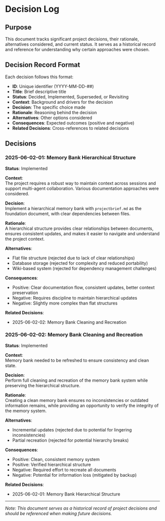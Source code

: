 # Decision Log

## Purpose
This document tracks significant project decisions, their rationale, alternatives considered, and current status. It serves as a historical record and reference for understanding why certain approaches were chosen.

## Decision Record Format
Each decision follows this format:
- **ID**: Unique identifier (YYYY-MM-DD-##)
- **Title**: Brief descriptive title
- **Status**: Decided, Implemented, Superseded, or Revisiting
- **Context**: Background and drivers for the decision
- **Decision**: The specific choice made
- **Rationale**: Reasoning behind the decision
- **Alternatives**: Other options considered
- **Consequences**: Expected outcomes (positive and negative)
- **Related Decisions**: Cross-references to related decisions

## Decisions

### 2025-06-02-01: Memory Bank Hierarchical Structure

**Status**: Implemented

**Context**:  
The project requires a robust way to maintain context across sessions and support multi-agent collaboration. Various documentation approaches were considered.

**Decision**:  
Implement a hierarchical memory bank with `projectbrief.md` as the foundation document, with clear dependencies between files.

**Rationale**:  
A hierarchical structure provides clear relationships between documents, ensures consistent updates, and makes it easier to navigate and understand the project context.

**Alternatives**:
- Flat file structure (rejected due to lack of clear relationships)
- Database storage (rejected for complexity and reduced portability)
- Wiki-based system (rejected for dependency management challenges)

**Consequences**:
- Positive: Clear documentation flow, consistent updates, better context preservation
- Negative: Requires discipline to maintain hierarchical updates
- Negative: Slightly more complex than flat structures

**Related Decisions**:
- 2025-06-02-02: Memory Bank Cleaning and Recreation

### 2025-06-02-02: Memory Bank Cleaning and Recreation

**Status**: Implemented

**Context**:  
Memory bank needed to be refreshed to ensure consistency and clean state.

**Decision**:  
Perform full cleaning and recreation of the memory bank system while preserving the hierarchical structure.

**Rationale**:  
Creating a clean memory bank ensures no inconsistencies or outdated information remains, while providing an opportunity to verify the integrity of the memory system.

**Alternatives**:
- Incremental updates (rejected due to potential for lingering inconsistencies)
- Partial recreation (rejected for potential hierarchy breaks)

**Consequences**:
- Positive: Clean, consistent memory system
- Positive: Verified hierarchical structure
- Negative: Required effort to recreate all documents
- Negative: Potential for information loss (mitigated by backup)

**Related Decisions**:
- 2025-06-02-01: Memory Bank Hierarchical Structure

---
*Note: This document serves as a historical record of project decisions and should be referenced when making future decisions.*

